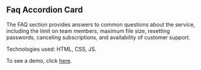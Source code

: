 ## Faq Accordion Card

The FAQ section provides answers to common questions about the service, including the limit on team members, maximum file size, resetting passwords, canceling subscriptions, and availability of customer support.

Technologies used: HTML, CSS, JS.

To see a demo, click [here](https://giorgipasieshvili.github.io/fem-challenges/faq-accordion-card/).